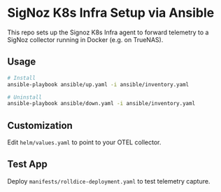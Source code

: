 # SigNoz K8s Infra Setup via Ansible

This repo sets up the Signoz K8s Infra agent to forward telemetry to a SigNoz collector running in Docker (e.g. on TrueNAS).

## Usage

```bash
# Install
ansible-playbook ansible/up.yaml -i ansible/inventory.yaml

# Uninstall
ansible-playbook ansible/down.yaml -i ansible/inventory.yaml
```

## Customization

Edit `helm/values.yaml` to point to your OTEL collector.

## Test App

Deploy `manifests/rolldice-deployment.yaml` to test telemetry capture.

